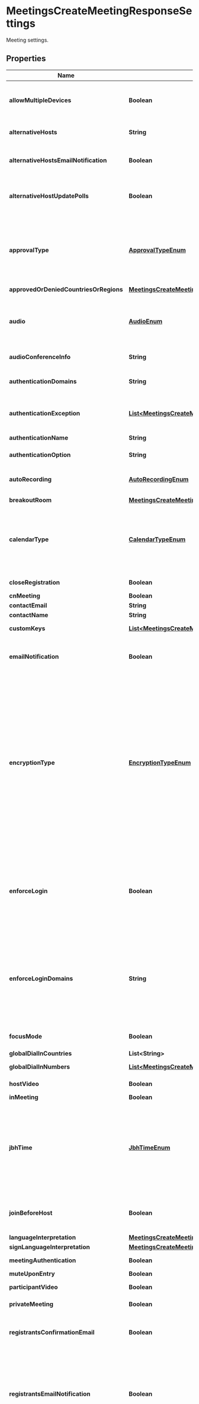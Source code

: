 

# MeetingsCreateMeetingResponseSettings

Meeting settings.

## Properties

| Name | Type | Description | Notes |
|------------ | ------------- | ------------- | -------------|
|**allowMultipleDevices** | **Boolean** | Allow attendees to join the meeting from multiple devices. This setting only works for meetings that require [registration](https://support.zoom.us/hc/en-us/articles/211579443-Setting-up-registration-for-a-meeting). |  [optional] |
|**alternativeHosts** | **String** | A semicolon-separated list of the meeting&#39;s alternative hosts&#39; email addresses or IDs. |  [optional] |
|**alternativeHostsEmailNotification** | **Boolean** | Flag to determine whether to send email notifications to alternative hosts, default value is true. |  [optional] |
|**alternativeHostUpdatePolls** | **Boolean** | Whether the **Allow alternative hosts to add or edit polls** feature is enabled. This requires Zoom version 5.8.0 or higher. |  [optional] |
|**approvalType** | [**ApprovalTypeEnum**](#ApprovalTypeEnum) | Enable registration and set approval for the registration. Note that this feature requires the host to be of **Licensed** user type. **Registration cannot be enabled for a basic user.**            &#x60;0&#x60; - Automatically approve.    &#x60;1&#x60; - Manually approve.    &#x60;2&#x60; - No registration required. |  [optional] |
|**approvedOrDeniedCountriesOrRegions** | [**MeetingsCreateMeetingResponseSettingsApprovedOrDeniedCountriesOrRegions**](MeetingsCreateMeetingResponseSettingsApprovedOrDeniedCountriesOrRegions.md) |  |  [optional] |
|**audio** | [**AudioEnum**](#AudioEnum) | Determine how participants can join the audio portion of the meeting.    &#x60;both&#x60; - Both Telephony and VoIP.    &#x60;telephony&#x60; - Telephony only.    &#x60;voip&#x60; - VoIP only.    &#x60;thirdParty&#x60; - Third party audio conference. |  [optional] |
|**audioConferenceInfo** | **String** | Third party audio conference info. |  [optional] |
|**authenticationDomains** | **String** | If user has configured [Sign Into Zoom with Specified Domains](https://support.zoom.us/hc/en-us/articles/360037117472-Authentication-Profiles-for-Meetings-and-Webinars#h_5c0df2e1-cfd2-469f-bb4a-c77d7c0cca6f) option, this will list the domains that are authenticated. |  [optional] |
|**authenticationException** | [**List&lt;MeetingsCreateMeetingResponseSettingsAuthenticationExceptionInner&gt;**](MeetingsCreateMeetingResponseSettingsAuthenticationExceptionInner.md) | The participants added here will receive unique meeting invite links and bypass authentication. |  [optional] |
|**authenticationName** | **String** | Authentication name set in the [authentication profile](https://support.zoom.us/hc/en-us/articles/360037117472-Authentication-Profiles-for-Meetings-and-Webinars#h_5c0df2e1-cfd2-469f-bb4a-c77d7c0cca6f). |  [optional] |
|**authenticationOption** | **String** | Meeting authentication option ID. |  [optional] |
|**autoRecording** | [**AutoRecordingEnum**](#AutoRecordingEnum) | Automatic recording.  &#x60;local&#x60; - Record on local.    &#x60;cloud&#x60; -  Record on cloud.    &#x60;none&#x60; - Disabled. |  [optional] |
|**breakoutRoom** | [**MeetingsCreateMeetingResponseSettingsBreakoutRoom**](MeetingsCreateMeetingResponseSettingsBreakoutRoom.md) |  |  [optional] |
|**calendarType** | [**CalendarTypeEnum**](#CalendarTypeEnum) | The type of calendar integration used to schedule the meeting.  * &#x60;1&#x60; - [Zoom Outlook add-in](https://support.zoom.us/hc/en-us/articles/360031592971-Getting-started-with-Outlook-plugin-and-add-in)  * &#x60;2&#x60; - [Zoom for Google Workspace add-on](https://support.zoom.us/hc/en-us/articles/360020187492-Using-the-Zoom-for-Google-Workspace-add-on)  Works with the &#x60;private_meeting&#x60; field to determine whether to share details of meetings or not. |  [optional] |
|**closeRegistration** | **Boolean** | Close registration after event date. |  [optional] |
|**cnMeeting** | **Boolean** | Host meeting in China. |  [optional] |
|**contactEmail** | **String** | Contact email for registration |  [optional] |
|**contactName** | **String** | Contact name for registration |  [optional] |
|**customKeys** | [**List&lt;MeetingsCreateMeetingResponseSettingsCustomKeysInner&gt;**](MeetingsCreateMeetingResponseSettingsCustomKeysInner.md) | Custom keys and values assigned to the meeting. |  [optional] |
|**emailNotification** | **Boolean** | Whether to send email notifications to [alternative hosts](https://support.zoom.us/hc/en-us/articles/208220166) and [users with scheduling privileges](https://support.zoom.us/hc/en-us/articles/201362803-Scheduling-privilege). This value defaults to &#x60;true&#x60;. |  [optional] |
|**encryptionType** | [**EncryptionTypeEnum**](#EncryptionTypeEnum) | Choose between enhanced encryption and [end-to-end encryption](https://support.zoom.us/hc/en-us/articles/360048660871) when starting or a meeting. When using end-to-end encryption, several features (e.g. cloud recording, phone/SIP/H.323 dial-in) will be **automatically disabled**.   &#x60;enhanced_encryption&#x60; - Enhanced encryption. Encryption is stored in the cloud if you enable this option.       &#x60;e2ee&#x60; - [End-to-end encryption](https://support.zoom.us/hc/en-us/articles/360048660871). The encryption key is stored in your local device and can not be obtained by anyone else. Enabling this setting also **disables** the join before host, cloud recording, streaming, live transcription, breakout rooms, polling, 1:1 private chat, and meeting reactions features. |  [optional] |
|**enforceLogin** | **Boolean** | Only signed in users can join this meeting.  **This field is deprecated and will not be supported in the future.**          As an alternative, use the &#x60;meeting_authentication&#x60;, &#x60;authentication_option&#x60;, and &#x60;authentication_domains&#x60; fields to understand the [authentication configurations](https://support.zoom.us/hc/en-us/articles/360037117472-Authentication-Profiles-for-Meetings-and-Webinars) set for the meeting. |  [optional] |
|**enforceLoginDomains** | **String** | Only signed in users with specified domains can join meetings.  **This field is deprecated and will not be supported in the future.**          As an alternative, use the &#x60;meeting_authentication&#x60;, &#x60;authentication_option&#x60;, and &#x60;authentication_domains&#x60; fields to understand the [authentication configurations](https://support.zoom.us/hc/en-us/articles/360037117472-Authentication-Profiles-for-Meetings-and-Webinars) set for the meeting. |  [optional] |
|**focusMode** | **Boolean** | Whether the [**Focus Mode** feature](https://support.zoom.us/hc/en-us/articles/360061113751-Using-focus-mode) is enabled when the meeting starts. |  [optional] |
|**globalDialInCountries** | **List&lt;String&gt;** | List of global dial-in countries. |  [optional] |
|**globalDialInNumbers** | [**List&lt;MeetingsCreateMeetingResponseSettingsGlobalDialInNumbersInner&gt;**](MeetingsCreateMeetingResponseSettingsGlobalDialInNumbersInner.md) | Global dial-in countries or regions. |  [optional] |
|**hostVideo** | **Boolean** | Start video when the host joins the meeting. |  [optional] |
|**inMeeting** | **Boolean** | Host meeting in India. |  [optional] |
|**jbhTime** | [**JbhTimeEnum**](#JbhTimeEnum) | If the value of &#x60;join_before_host&#x60; field is set to &#x60;true&#x60;, use this field to indicate time limits when a participant may join a meeting before a host.  *  &#x60;0&#x60; - Allow participant to join anytime. *  &#x60;5&#x60;- Allow participant to join 5 minutes before meeting start time.  * &#x60;10&#x60; - Allow participant to join 10 minutes before meeting start time. |  [optional] |
|**joinBeforeHost** | **Boolean** | Allow participants to join the meeting before the host starts the meeting. Only used for scheduled or recurring meetings. |  [optional] |
|**languageInterpretation** | [**MeetingsCreateMeetingResponseSettingsLanguageInterpretation**](MeetingsCreateMeetingResponseSettingsLanguageInterpretation.md) |  |  [optional] |
|**signLanguageInterpretation** | [**MeetingsCreateMeetingResponseSettingsSignLanguageInterpretation**](MeetingsCreateMeetingResponseSettingsSignLanguageInterpretation.md) |  |  [optional] |
|**meetingAuthentication** | **Boolean** | &#x60;true&#x60; - Only authenticated users can join meetings. |  [optional] |
|**muteUponEntry** | **Boolean** | Mute participants upon entry. |  [optional] |
|**participantVideo** | **Boolean** | Start video when participants join the meeting. |  [optional] |
|**privateMeeting** | **Boolean** | Whether the meeting is set as private. |  [optional] |
|**registrantsConfirmationEmail** | **Boolean** | Whether to send registrants an email confirmation. * &#x60;true&#x60; - Send a confirmation email. * &#x60;false&#x60; - Do not send a confirmation email. |  [optional] |
|**registrantsEmailNotification** | **Boolean** | Whether to send registrants email notifications about their registration approval, cancellation, or rejection.  * &#x60;true&#x60; - Send an email notification. * &#x60;false&#x60; - Do not send an email notification.   Set this value to &#x60;true&#x60; to also use the &#x60;registrants_confirmation_email&#x60; parameter. |  [optional] |
|**registrationType** | [**RegistrationTypeEnum**](#RegistrationTypeEnum) | Registration type. Used for recurring meeting with fixed time only.   &#x60;1&#x60; - Attendees register once and can attend any of the occurrences.    &#x60;2&#x60; - Attendees need to register for each occurrence to attend.    &#x60;3&#x60; - Attendees register once and can choose one or more occurrences to attend. |  [optional] |
|**showShareButton** | **Boolean** | Show social share buttons on the meeting registration page. This setting only works for meetings that require [registration](https://support.zoom.us/hc/en-us/articles/211579443-Setting-up-registration-for-a-meeting). |  [optional] |
|**usePmi** | **Boolean** | Use a [personal meeting ID (PMI)](https://developers.zoom.us/docs/api/rest/using-zoom-apis/#understanding-personal-meeting-id-pmi). Only used for scheduled meetings and recurring meetings with no fixed time. |  [optional] |
|**waitingRoom** | **Boolean** | Enable the waiting room. |  [optional] |
|**watermark** | **Boolean** | Add a watermark when viewing a shared screen. |  [optional] |
|**hostSaveVideoOrder** | **Boolean** | Whether the **Allow host to save video order** feature is enabled. |  [optional] |
|**internalMeeting** | **Boolean** | Whether to set the meeting as an internal meeting. |  [optional] |
|**continuousMeetingChat** | [**MeetingsCreateMeetingResponseSettingsContinuousMeetingChat**](MeetingsCreateMeetingResponseSettingsContinuousMeetingChat.md) |  |  [optional] |
|**participantFocusedMeeting** | **Boolean** | Whether to set the meeting as a participant focused meeting. |  [optional] |
|**pushChangeToCalendar** | **Boolean** | Whether to push meeting changes to the calendar.    To enable this feature, configure the **Configure Calendar and Contacts Service** in the user&#39;s profile page of the Zoom web portal and enable the **Automatically sync Zoom calendar events information bi-directionally between Zoom and integrated calendars.** setting in the **Settings** page of the Zoom web portal. * &#x60;true&#x60; - Push meeting changes to the calendar. * &#x60;false&#x60; - Do not push meeting changes to the calendar. |  [optional] |
|**resources** | [**List&lt;MeetingsCreateMeetingResponseSettingsResourcesInner&gt;**](MeetingsCreateMeetingResponseSettingsResourcesInner.md) | The meeting&#39;s resources. |  [optional] |
|**autoStartMeetingSummary** | **Boolean** | Whether to automatically start a meeting summary. |  [optional] |
|**autoStartAiCompanionQuestions** | **Boolean** | Whether to automatically start AI Companion questions. |  [optional] |



## Enum: ApprovalTypeEnum

| Name | Value |
|---- | -----|
| NUMBER_0 | 0 |
| NUMBER_1 | 1 |
| NUMBER_2 | 2 |



## Enum: AudioEnum

| Name | Value |
|---- | -----|
| BOTH | &quot;both&quot; |
| TELEPHONY | &quot;telephony&quot; |
| VOIP | &quot;voip&quot; |
| THIRDPARTY | &quot;thirdParty&quot; |



## Enum: AutoRecordingEnum

| Name | Value |
|---- | -----|
| LOCAL | &quot;local&quot; |
| CLOUD | &quot;cloud&quot; |
| NONE | &quot;none&quot; |



## Enum: CalendarTypeEnum

| Name | Value |
|---- | -----|
| NUMBER_1 | 1 |
| NUMBER_2 | 2 |



## Enum: EncryptionTypeEnum

| Name | Value |
|---- | -----|
| ENHANCED_ENCRYPTION | &quot;enhanced_encryption&quot; |
| E2EE | &quot;e2ee&quot; |



## Enum: JbhTimeEnum

| Name | Value |
|---- | -----|
| NUMBER_0 | 0 |
| NUMBER_5 | 5 |
| NUMBER_10 | 10 |



## Enum: RegistrationTypeEnum

| Name | Value |
|---- | -----|
| NUMBER_1 | 1 |
| NUMBER_2 | 2 |
| NUMBER_3 | 3 |



